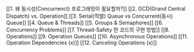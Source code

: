 [[1. 왜 동시성(Concurrenct) 프로그래밍이 필요할까?]]
[[2. GCD(Grand Central Dispatch) vs. Operation]]
[[3. Serial(직렬) Queue vs Concurrent(동시) Queue]]
[[4. Queue & Threads]]
[[5. Groups & Semaphores]]
[[6. Concurrency Problems]]
[[7. Thread-Safety 한 코드의 구현 방법]]
[[8. Operations]]
[[9. Operation Queues]]
[[10. Asynchronous Operations]]
[[11. Operation Dependencies (x)]]
[[12. Canceling Operations (x)]]